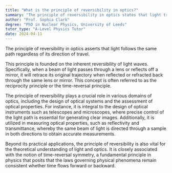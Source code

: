 ```yaml
---
title: "What is the principle of reversibility in optics?"
summary: "The principle of reversibility in optics states that light travels the same path in either direction."
author: "Prof. Sophia Clark"
degree: "PhD in Nuclear Physics, University of Leeds"
tutor_type: "A-Level Physics Tutor"
date: 2024-04-11
---
```


The principle of reversibility in optics asserts that light follows the same path regardless of its direction of travel.

This principle is founded on the inherent reversibility of light waves. Specifically, when a beam of light passes through a lens or reflects off a mirror, it will retrace its original trajectory when reflected or refracted back through the same lens or mirror. This concept is often referred to as the reciprocity principle or the time-reversal principle.

The principle of reversibility plays a crucial role in various domains of optics, including the design of optical systems and the assessment of optical properties. For instance, it is integral to the design of optical instruments such as telescopes and microscopes, where precise control of the light path is essential for generating clear images. Additionally, it is utilized in measuring optical properties, such as reflectivity and transmittance, whereby the same beam of light is directed through a sample in both directions to obtain accurate measurements.

Beyond its practical applications, the principle of reversibility is also vital for the theoretical understanding of light and optics. It is closely associated with the notion of time-reversal symmetry, a fundamental principle in physics that posits that the laws governing physical phenomena remain consistent whether time flows forward or backward.
    